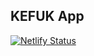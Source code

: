 

## KEFUK App

[![Netlify Status](https://api.netlify.com/api/v1/badges/d8a46aef-9439-4bfe-acdd-c70453c5c1cd/deploy-status)](https://app.netlify.com/sites/focused-hopper-87edd5/deploys)